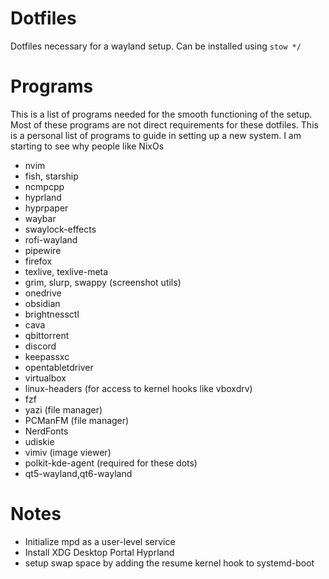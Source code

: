 # Dotfiles
Dotfiles necessary for a wayland setup.
Can be installed using ```stow */```



# Programs
This is a list of programs needed for the smooth functioning of the setup.
Most of these programs are not direct requirements for these dotfiles.
This is a personal list of programs to guide in setting up a new system.
I am starting to see why people like NixOs
- nvim
- fish, starship
- ncmpcpp
- hyprland
- hyprpaper
- waybar
- swaylock-effects
- rofi-wayland
- pipewire
- firefox
- texlive, texlive-meta
- grim, slurp, swappy (screenshot utils)
- onedrive
- obsidian
- brightnessctl
- cava
- qbittorrent
- discord
- keepassxc
- opentabletdriver
- virtualbox
- linux-headers (for access to kernel hooks like vboxdrv)
- fzf
- yazi (file manager)
- PCManFM (file manager)
- NerdFonts
- udiskie
- vimiv (image viewer)
- polkit-kde-agent (required for these dots)
- qt5-wayland,qt6-wayland



# Notes
- Initialize mpd as a user-level service
- Install XDG Desktop Portal Hyprland
- setup swap space by adding the resume kernel hook to systemd-boot

